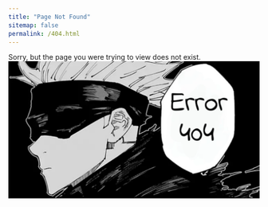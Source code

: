```yaml
---
title: "Page Not Found"
sitemap: false
permalink: /404.html
---
```


Sorry, but the page you were trying to view does not exist.
![](images/gojo_404.png)

